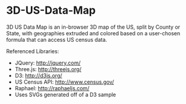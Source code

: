3D-US-Data-Map
==============

3D US Data Map is an in-browser 3D map of the US, split by County or State, with geographies extruded and colored based on a user-chosen formula that can access US census data.

Referenced Libraries:
<ul>
<li>JQuery: <a href="http://jquery.com/">http://jquery.com/</a></li>
<li>Three.js: <a href="http://threejs.org/">http://threejs.org/</a></li>
<li>D3: <a href="http://d3js.org/">http://d3js.org/</a></li>
<li>US Census API: <a href="http://www.census.gov/">http://www.census.gov/</a></li>
<li>Raphael: <a href="http://raphaeljs.com/">http://raphaeljs.com/</a></li>
<li>Uses SVGs generated off of a D3 sample</li>
</ul>
